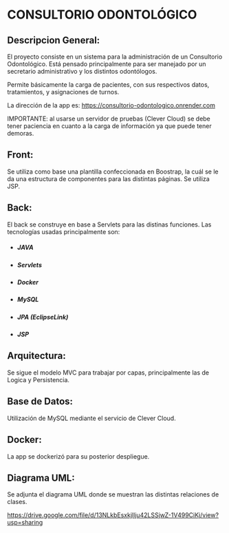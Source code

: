 # CONSULTORIO ODONTOLÓGICO  

## Descripcion General:
El proyecto consiste en un sistema para la administración de un Consultorio Odontológico. Está pensado principalmente para ser manejado por un secretario administrativo y los distintos odontólogos.

 Permite básicamente la carga de pacientes, con sus respectivos datos, tratamientos, y  asignaciones de turnos.

 La dirección de la app es: https://consultorio-odontologico.onrender.com

 IMPORTANTE: al usarse un servidor de pruebas (Clever Cloud) se debe tener paciencia en cuanto a la carga de información ya que puede tener demoras.

## Front:
Se utiliza como base una plantilla confeccionada en Boostrap, la cuál se le da una estructura de componentes para las distintas páginas. Se utiliza JSP.

## Back:
El back se construye en base a Servlets para las distinas funciones.  Las tecnologías usadas principalmente son:

- ##### JAVA
- ##### Servlets
- ##### Docker
- ##### MySQL
- ##### JPA (EclipseLink)
- ##### JSP 

## Arquitectura:
Se sigue el modelo MVC para trabajar por capas, principalmente las de Logica y Persistencia.

## Base de Datos:
Utilización de MySQL mediante el servicio de Clever Cloud. 

## Docker:
La app se dockerizó para su posterior despliegue.

## Diagrama UML:
Se adjunta el diagrama UML donde se muestran las distintas relaciones de clases.

https://drive.google.com/file/d/13NLkbEsxkjllju42LSSjwZ-1V499CiKj/view?usp=sharing
